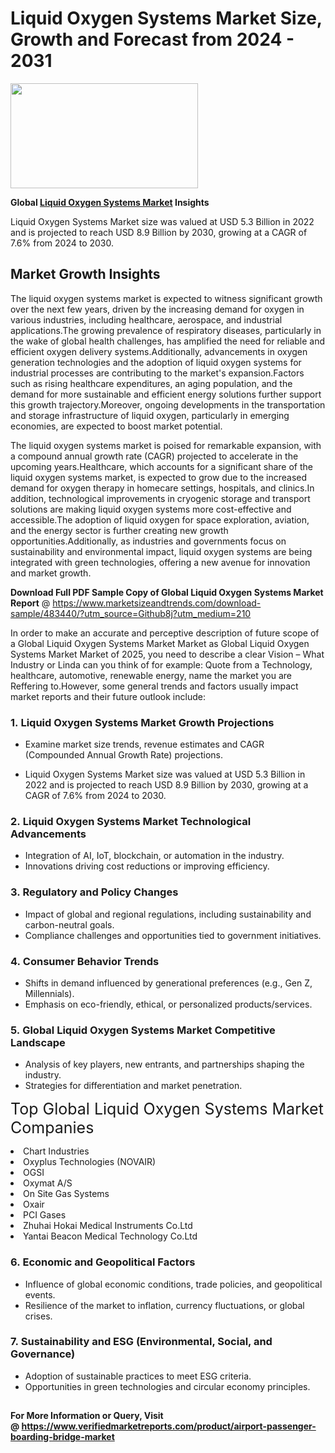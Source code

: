 <H1>Liquid Oxygen Systems Market Size, Growth and Forecast from 2024 - 2031</H1><img class="aligncenter size-medium wp-image-584254" src="https://thirdeyenews.in/wp-content/uploads/2024/09/Global-Market-Research-300x168.jpeg" alt="" width="300" height="168" /><p><strong>Global&nbsp;<a href="https://www.marketsizeandtrends.com/download-sample/483440/?utm_source=Github8j?utm_medium=210">Liquid Oxygen Systems Market</a> Insights</strong></p><p>Liquid Oxygen Systems Market size was valued at USD 5.3 Billion in 2022 and is projected to reach USD 8.9 Billion by 2030, growing at a CAGR of 7.6% from 2024 to 2030.</p><p><h2>Market Growth Insights</h2> <p>The liquid oxygen systems market is expected to witness significant growth over the next few years, driven by the increasing demand for oxygen in various industries, including healthcare, aerospace, and industrial applications.The growing prevalence of respiratory diseases, particularly in the wake of global health challenges, has amplified the need for reliable and efficient oxygen delivery systems.Additionally, advancements in oxygen generation technologies and the adoption of liquid oxygen systems for industrial processes are contributing to the market's expansion.Factors such as rising healthcare expenditures, an aging population, and the demand for more sustainable and efficient energy solutions further support this growth trajectory.Moreover, ongoing developments in the transportation and storage infrastructure of liquid oxygen, particularly in emerging economies, are expected to boost market potential.</p> <p>The liquid oxygen systems market is poised for remarkable expansion, with a compound annual growth rate (CAGR) projected to accelerate in the upcoming years.Healthcare, which accounts for a significant share of the liquid oxygen systems market, is expected to grow due to the increased demand for oxygen therapy in homecare settings, hospitals, and clinics.In addition, technological improvements in cryogenic storage and transport solutions are making liquid oxygen systems more cost-effective and accessible.The adoption of liquid oxygen for space exploration, aviation, and the energy sector is further creating new growth opportunities.Additionally, as industries and governments focus on sustainability and environmental impact, liquid oxygen systems are being integrated with green technologies, offering a new avenue for innovation and market growth.</p> <p><span class=""><strong>Download Full PDF Sample Copy of Global Liquid Oxygen Systems Market Report</strong> @ <a href="https://www.marketsizeandtrends.com/download-sample/483440/?utm_source=Github8j?utm_medium=210" target="_blank">https://www.marketsizeandtrends.com/download-sample/483440/?utm_source=Github8j?utm_medium=210</a></span></p><p>In order to make an accurate and perceptive description of future scope of a Global&nbsp;Liquid Oxygen Systems Market Market as Global&nbsp;Liquid Oxygen Systems Market Market of 2025, you need to describe a clear Vision &ndash; What Industry or Linda can you think of for example: Quote from a Technology, healthcare, automotive, renewable energy, name the market you are Reffering to.However, some general trends and factors usually impact market reports and their future outlook include:</p><h3>1.&nbsp;<strong>Liquid Oxygen Systems Market Growth Projections</strong></h3><ul><li>Examine market size trends, revenue estimates and CAGR (Compounded Annual Growth Rate) projections.</li><li><p>Liquid Oxygen Systems Market size was valued at USD 5.3 Billion in 2022 and is projected to reach USD 8.9 Billion by 2030, growing at a CAGR of 7.6% from 2024 to 2030.</p></li></ul><h3>2.&nbsp;<strong>Liquid Oxygen Systems Market Technological Advancements</strong></h3><ul><li>Integration of AI, IoT, blockchain, or automation in the industry.</li><li>Innovations driving cost reductions or improving efficiency.</li></ul><h3>3.&nbsp;<strong>Regulatory and Policy Changes</strong></h3><ul><li>Impact of global and regional regulations, including sustainability and carbon-neutral goals.</li><li>Compliance challenges and opportunities tied to government initiatives.</li></ul><h3>4.&nbsp;<strong>Consumer Behavior Trends</strong></h3><ul><li>Shifts in demand influenced by generational preferences (e.g., Gen Z, Millennials).</li><li>Emphasis on eco-friendly, ethical, or personalized products/services.</li></ul><h3>5.&nbsp;<strong>Global Liquid Oxygen Systems Market Competitive Landscape</strong></h3><ul><li>Analysis of key players, new entrants, and partnerships shaping the industry.</li><li>Strategies for differentiation and market penetration.</li></ul><p data-pm-slice="1 1 []"><span style="color: inherit; font-family: inherit; font-size: 25px;">Top Global Liquid Oxygen Systems Market Companies</span></p><div class="" data-test-id=""><p><li>Chart Industries</li><li> Oxyplus Technologies (NOVAIR)</li><li> OGSI</li><li> Oxymat A/S</li><li> On Site Gas Systems</li><li> Oxair</li><li> PCI Gases</li><li> Zhuhai Hokai Medical Instruments Co.Ltd</li><li> Yantai Beacon Medical Technology Co.Ltd</li></p></div><h3>6.&nbsp;<strong>Economic and Geopolitical Factors</strong></h3><ul><li>Influence of global economic conditions, trade policies, and geopolitical events.</li><li>Resilience of the market to inflation, currency fluctuations, or global crises.</li></ul><h3>7.&nbsp;<strong>Sustainability and ESG (Environmental, Social, and Governance)</strong></h3><ul><li>Adoption of sustainable practices to meet ESG criteria.</li><li>Opportunities in green technologies and circular economy principles.</li></ul><h2><strong style="font-size: 14px;">For More Information or Query, Visit @&nbsp;</strong><a style="background-color: #ffffff; font-size: 14px;" href="https://www.marketsizeandtrends.com/report/liquid-oxygen-systems-market/" target="_blank">https://www.verifiedmarketreports.com/product/airport-passenger-boarding-bridge-market</a></h2>